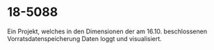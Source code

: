 # 18-5088
Ein Projekt, welches in den Dimensionen der am 16.10. beschlossenen Vorratsdatenspeicherung Daten loggt und visualisiert. 
